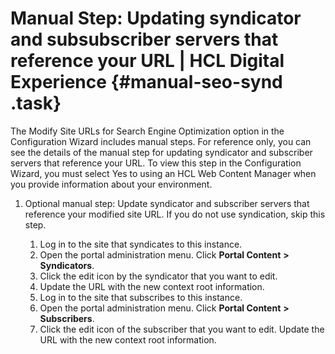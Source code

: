 # Manual Step: Updating syndicator and subsubscriber servers that reference your URL \| HCL Digital Experience {#manual-seo-synd .task}

The Modify Site URLs for Search Engine Optimization option in the Configuration Wizard includes manual steps. For reference only, you can see the details of the manual step for updating syndicator and subscriber servers that reference your URL. To view this step in the Configuration Wizard, you must select Yes to using an HCL Web Content Manager when you provide information about your environment.

1.  Optional manual step: Update syndicator and subscriber servers that reference your modified site URL. If you do not use syndication, skip this step.

    1.  Log in to the site that syndicates to this instance.
    2.  Open the portal administration menu. Click **Portal Content** **\>** **Syndicators**.
    3.  Click the edit icon by the syndicator that you want to edit.
    4.  Update the URL with the new context root information.
    5.  Log in to the site that subscribes to this instance.
    6.  Open the portal administration menu. Click **Portal Content** **\>** **Subscribers**.
    7.  Click the edit icon of the subscriber that you want to edit. Update the URL with the new context root information.

